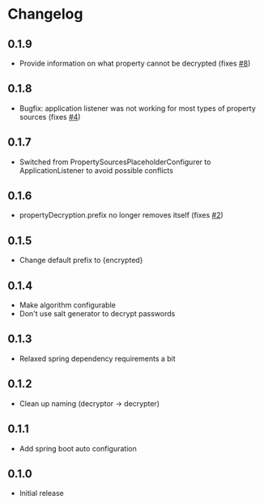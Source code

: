 # Changelog

## 0.1.9
- Provide information on what property cannot be decrypted (fixes [#8](https://github.com/lukashinsch/spring-properties-decrypter/issues/8))

## 0.1.8
- Bugfix: application listener was not working for most types of property sources (fixes [#4](https://github.com/lukashinsch/spring-properties-decrypter/issues/4))

## 0.1.7
- Switched from PropertySourcesPlaceholderConfigurer to ApplicationListener to avoid possible conflicts

## 0.1.6
- propertyDecryption.prefix no longer removes itself (fixes [#2](https://github.com/lukashinsch/spring-properties-decrypter/issues/2))

## 0.1.5
- Change default prefix to {encrypted}

## 0.1.4
- Make algorithm configurable
- Don't use salt generator to decrypt passwords

## 0.1.3
- Relaxed spring dependency requirements a bit

## 0.1.2
- Clean up naming (decryptor -> decrypter)

## 0.1.1
- Add spring boot auto configuration

## 0.1.0
- Initial release